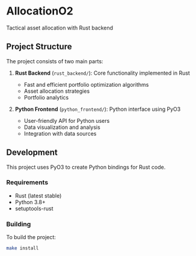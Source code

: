 # AllocationO2
Tactical asset allocation with Rust backend

## Project Structure

The project consists of two main parts:

1. **Rust Backend** (`rust_backend/`): Core functionality implemented in Rust
   - Fast and efficient portfolio optimization algorithms
   - Asset allocation strategies
   - Portfolio analytics

2. **Python Frontend** (`python_frontend/`): Python interface using PyO3
   - User-friendly API for Python users
   - Data visualization and analysis
   - Integration with data sources

## Development

This project uses PyO3 to create Python bindings for Rust code.

### Requirements

- Rust (latest stable)
- Python 3.8+
- setuptools-rust

### Building

To build the project:

```bash
make install
```
